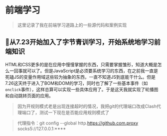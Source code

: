 # 前端学习

> 这里记录了我在前端学习道路上的一些源代码和案例实现

## 🌭从7.23开始加入了字节青训学习，开始系统地学习前端知识

HTML和CSS更多的是在应用中慢慢掌握的东西，只需要掌握雏形，知道大概是怎么一回事就可以了。但是JavaScript是必须要系统学习的东西，在之前我一直是死磕JS的变量作用域这些较为抽象的东西，一直不知道JS到底能干什么。但是7.26这天终于进入了BOM和DOM的学习，同时也了解了一些基本事件（如`onclick`事件），这样总算可以实现一些具体应用了。于是这天我就实现了轮播图和自动跳转页面的应用。

> 因为开规则模式老是出现连接超时的情况，我把git的代理端口改成Clash代理端口了，测试一下现在是否能应用规则模式了

> 代理指令：git config --global http.https://github.com.proxy socks5://127.0.0.1:****

